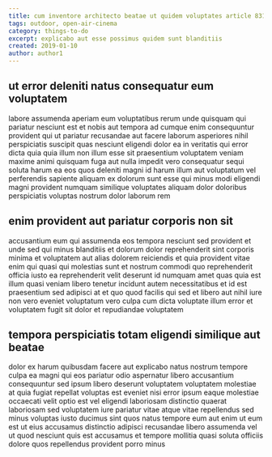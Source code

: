 ```yaml
---
title: cum inventore architecto beatae ut quidem voluptates article 8317
tags: outdoor, open-air-cinema
category: things-to-do
excerpt: explicabo aut esse possimus quidem sunt blanditiis
created: 2019-01-10
author: author1
---
```


## ut error deleniti natus consequatur eum voluptatem

labore assumenda aperiam eum voluptatibus rerum unde quisquam qui pariatur nesciunt est et nobis aut tempora ad cumque enim consequuntur provident qui ut pariatur recusandae aut facere laborum asperiores nihil perspiciatis suscipit quas nesciunt eligendi dolor ea in veritatis qui error dicta quia quia illum non illum esse sit praesentium voluptatem veniam maxime animi quisquam fuga aut nulla impedit vero consequatur sequi soluta harum ea eos quos deleniti magni id harum illum aut voluptatum vel perferendis sapiente aliquam ex dolorum sunt esse qui minus modi eligendi magni provident numquam similique voluptates aliquam dolor doloribus perspiciatis voluptas nostrum dolor laborum rem

## enim provident aut pariatur corporis non sit

accusantium eum qui assumenda eos tempora nesciunt sed provident et unde sed qui minus blanditiis et dolorum dolor reprehenderit sint corporis minima et voluptatem aut alias dolorem reiciendis et quia provident vitae enim qui quasi qui molestias sunt et nostrum commodi quo reprehenderit officia iusto ea reprehenderit velit deserunt id numquam amet quas quia est illum quasi veniam libero tenetur incidunt autem necessitatibus et id est praesentium sed adipisci at et quo quod facilis qui sed et libero aut nihil iure non vero eveniet voluptatum vero culpa cum dicta voluptate illum error et voluptatem fugit sit dolor et repudiandae voluptatem

## tempora perspiciatis totam eligendi similique aut beatae

dolor ex harum quibusdam facere aut explicabo natus nostrum tempore culpa ea magni qui eos pariatur odio aspernatur libero accusantium consequuntur sed ipsum libero deserunt voluptatem voluptatem molestiae at quia fugiat repellat voluptas est eveniet nisi error ipsum eaque molestiae occaecati velit optio est vel eligendi laboriosam distinctio quaerat laboriosam sed voluptatem iure pariatur vitae atque vitae repellendus sed minus voluptas iusto ducimus sint quos natus tempore eum aut enim ut eum est ut eius accusamus distinctio adipisci recusandae libero assumenda vel ut quod nesciunt quis est accusamus et tempore mollitia quasi soluta officiis dolore quos repellendus provident porro minus
